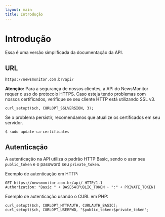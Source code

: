 ```yaml
---
layout: main
title: Introdução
---
```


# Introdução

Essa é uma versão simplificada da documentação da API.

## URL

`https://newsmonitor.com.br/api/`

**Atenção:** Para a segurança de nossos clientes, a API do NewsMonitor requer o uso do protocolo HTTPS. Caso esteja tendo problemas com nossos certificados, verifique se seu cliente HTTP está utilizando SSL v3.

    curl_setopt($ch, CURLOPT_SSLVERSION, 3);

Se o problema persistir, recomendamos que atualize os certificados em seu servidor.

    $ sudo update-ca-certificates

## Autenticação

A autenticação na API utiliza o padrão HTTP Basic, sendo o user seu `public_token` e o password seu `private_token`.

Exemplo de autenticação em HTTP:

	GET https://newsmonitor.com.br/api/ HTTP/1.1
    Authorization: "Basic " + BASE64(PUBLIC_TOKEN + ":" + PRIVATE_TOKEN)

Exemplo de autenticação usando o CURL em PHP:

	curl_setopt($ch, CURLOPT_HTTPAUTH, CURLAUTH_BASIC);
    curl_setopt($ch, CURLOPT_USERPWD, "$public_token:$private_token";
